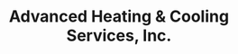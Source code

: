 ---
title: "Advanced Heating & Cooling Services, Inc."
url: /zanesville/advanced-heating-und-cooling-services-inc/
shop: Baustoffe
---